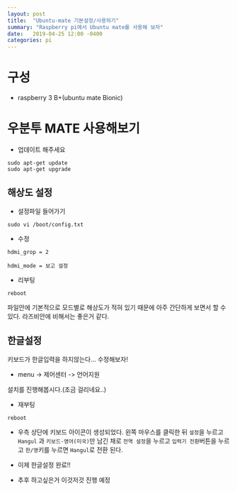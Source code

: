 ```yaml
---
layout: post
title:  "Ubuntu-mate 기본설정/사용하기"
summary: "Raspberry pi에서 Ubuntu mate를 사용해 보자"
date:   2019-04-25 12:00 -0400
categories: pi
---
```


# 구성
- raspberry 3 B+(ubuntu mate Bionic)

# 우분투 MATE 사용해보기

- 업데이트 해주세요

```
sudo apt-get update
sudo apt-get upgrade
```

## 해상도 설정
- 설정파일 들어가기

```
sudo vi /boot/config.txt
```

- 수정

```
hdmi_grop = 2

hdmi_mode = 보고 설정
```

- 리부팅

```
reboot
```

파일안에 기본적으로 모드별로 해상도가 적혀 있기 때문에 아주 간단하게 보면서 할 수 있다. 라즈비안에 비해서는 좋은거 같다.

## 한글설정

키보드가 한글입력을 하지않는다... 수정해보자!

- menu -> 제어센터 -> 언어지원

설치를 진행해봅시다.(조금 걸리네요..)

- 재부팅

```
reboot
```

- 우측 상단에 키보드 아이콘이 생성되었다. 왼쪽 마우스를 클릭한 뒤 `설정`을 누르고 `Hangul` 과 `키보드-영어(미국)`만 남긴 채로 `전역 설정`을 누르고 `입력기 전환`버튼을 누르고 `한/영`키를 누르면 `Hangul`로 전환 된다.

- 이제 한글설정 완료!!


+ 추후 하고싶은거 이것저것 진행 예정

